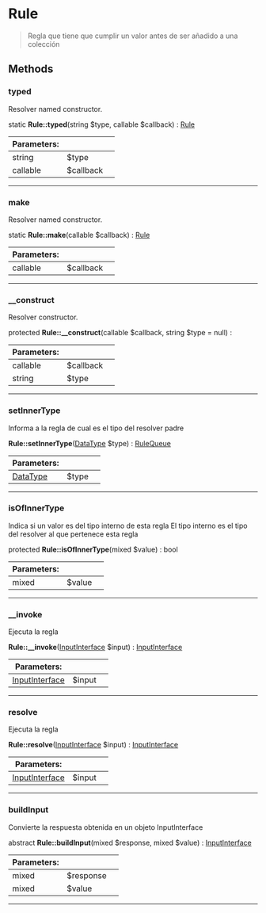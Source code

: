 
                                                                                                                                            
    
# Rule


> Regla que tiene que cumplir un valor antes de ser añadido
a una colección
>
> 








## Methods

### typed
Resolver named constructor.


static **Rule::typed**(string $type, callable $callback) : [Rule](../../../../Rule.md)


|Parameters: | | |
| --- | --- | --- |
|string |$type |  |
|callable |$callback |  |

---


### make
Resolver named constructor.


static **Rule::make**(callable $callback) : [Rule](../../../../Rule.md)


|Parameters: | | |
| --- | --- | --- |
|callable |$callback |  |

---


### __construct
Resolver constructor.


protected **Rule::__construct**(callable $callback, string $type = null) : 


|Parameters: | | |
| --- | --- | --- |
|callable |$callback |  |
|string |$type |  |

---


### setInnerType
Informa a la regla de cual es el tipo del resolver padre


**Rule::setInnerType**([DataType](../../../../DataType.md) $type) : [RuleQueue](../../../../RuleQueue.md)


|Parameters: | | |
| --- | --- | --- |
|[DataType](../../../../DataType.md) |$type |  |

---


### isOfInnerType
Indica si un valor es del tipo interno de esta regla
El tipo interno es el tipo del resolver al que pertenece esta regla


protected **Rule::isOfInnerType**(mixed $value) : bool


|Parameters: | | |
| --- | --- | --- |
|mixed |$value |  |

---


### __invoke
Ejecuta la regla


**Rule::__invoke**([InputInterface](../../../../InputInterface.md) $input) : [InputInterface](../../../../InputInterface.md)


|Parameters: | | |
| --- | --- | --- |
|[InputInterface](../../../../InputInterface.md) |$input |  |

---


### resolve
Ejecuta la regla


**Rule::resolve**([InputInterface](../../../../InputInterface.md) $input) : [InputInterface](../../../../InputInterface.md)


|Parameters: | | |
| --- | --- | --- |
|[InputInterface](../../../../InputInterface.md) |$input |  |

---


### buildInput
Convierte la respuesta obtenida en un objeto InputInterface


abstract **Rule::buildInput**(mixed $response, mixed $value) : [InputInterface](../../../../InputInterface.md)


|Parameters: | | |
| --- | --- | --- |
|mixed |$response |  |
|mixed |$value |  |

---


                                                                                                                                                                                                                                                                                                                                                                                                            
    
                                                                                                                                                                                                                                                                             
                